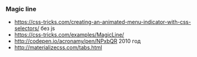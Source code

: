 ### Magic line
+ https://css-tricks.com/creating-an-animated-menu-indicator-with-css-selectors/ без js
+ https://css-tricks.com/examples/MagicLine/
+ http://codepen.io/acronamy/pen/NPxbQR 2010 год
+ http://materializecss.com/tabs.html
